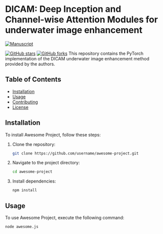 # DICAM: Deep Inception and Channel-wise Attention Modules for underwater image enhancement
[![Manuscript](https://upload.wikimedia.org/wikipedia/commons/thumb/8/87/PDF_file_icon.svg/267px-PDF_file_icon.svg.png)](https://www.sciencedirect.com/science/article/pii/S0925231224003564)

[![GitHub stars](https://img.shields.io/github/stars/username/repository.svg?style=social)](https://github.com/hfarhaditolie/DICAM/stargazers)
[![GitHub forks](https://img.shields.io/github/forks/username/repository.svg?style=social)](https://github.com/hfarhaditolie/DICAM/forks)
This repository contains the PyTorch implementation of the DICAM underwater image enhancement method provided by the authors.

## Table of Contents

- [Installation](#installation)
- [Usage](#usage)
- [Contributing](#contributing)
- [License](#license)

## Installation

To install Awesome Project, follow these steps:
1. Clone the repository:

    ```bash
    git clone https://github.com/username/awesome-project.git
    ```

2. Navigate to the project directory:

    ```bash
    cd awesome-project
    ```

3. Install dependencies:

    ```bash
    npm install
    ```

## Usage

To use Awesome Project, execute the following command:

```bash
node awesome.js
